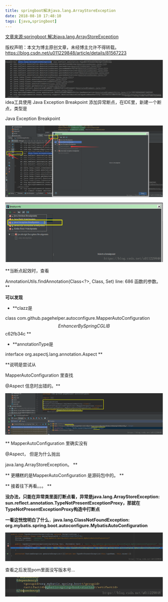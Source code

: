 ```yaml
---
title: springboot解决java.lang.ArrayStoreException
date: 2018-08-10 17:48:10
tags: [java,springboot]
---
```

[文章来源:springboot 解决java.lang.ArrayStoreException](http://blog.csdn.net/u011229848/article/details/81567223)


版权声明：本文为博主原创文章，未经博主允许不得转载。 https://blog.csdn.net/u011229848/article/details/81567223

![](springboot解决java.lang.ArrayStoreException/20180810172421171.png)idea工具使用 Java Exception Breakpoint 添加异常断点，在IDE里，新建一个断点，类型是

<!--more-->
Java Exception Breakpoint

![](springboot解决java.lang.ArrayStoreException/20180810173240251.png)

![](springboot解决java.lang.ArrayStoreException/20180810173335436.png )

**当断点起效时，查看

AnnotationUtils.findAnnotation(Class<?>, Class<A>, Set<Annotation>) line: 686
函数的参数。**

**可以发现**

* **clazz是

class com.github.pagehelper.autoconfigure.MapperAutoConfiguration$$EnhancerBySpringCGLIB$$c62fb34c
**
* **annotationType是

interface org.aspectj.lang.annotation.Aspect
**

**说明是尝试从

MapperAutoConfiguration
里查找

@Aspect
信息时出错的。**

![](springboot解决java.lang.ArrayStoreException/20180810173720128.png)

**
MapperAutoConfiguration
里确实没有

@Aspect，
但是为什么抛出

java.lang.ArrayStoreException。
**

**
更糟糕的是MapperAutoConfiguration 是源码包中的。
**

**
接着往下再看。。。
**

**没办法，只能在异常类里面打断点看，异常是java.lang.ArrayStoreException: sun.reflect.annotation.TypeNotPresentExceptionProxy，那就在TypeNotPresentExceptionProxy构造中打断点**

**一看这恍惚明白了什么**，**java.lang.ClassNotFoundException: org.mybatis.spring.boot.autoconfigure.MybatisAutoConfiguration**

![](springboot解决java.lang.ArrayStoreException/20180810174339551.png)

查看之后发现pom里面没写版本号...

![](springboot解决java.lang.ArrayStoreException/20180810175353901.png)